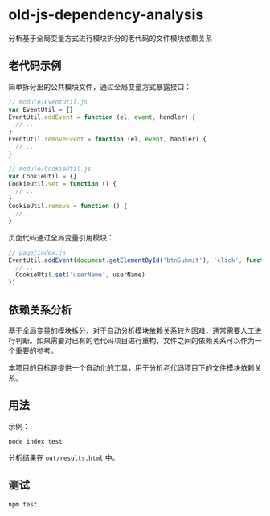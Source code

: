 # old-js-dependency-analysis

分析基于全局变量方式进行模块拆分的老代码的文件模块依赖关系

## 老代码示例

简单拆分出的公共模块文件，通过全局变量方式暴露接口：

```javascript
// module/EventUtil.js
var EventUtil = {}
EventUtil.addEvent = function (el, event, handler) {
  // ...
}
EventUtil.removeEvent = function (el, event, handler) {
  // ...
}
```

```javascript
// module/CookieUtil.js
var CookieUtil = {}
CookieUtil.set = function () {
  // ...
}
CookieUtil.remove = function () {
  // ...
}
```

页面代码通过全局变量引用模块：

```javascript
// page/index.js
EventUtil.addEvent(document.getElementById('btnSubmit'), 'click', function () {
  // ...
  CookieUtil.set('userName', userName)
})
```

## 依赖关系分析

基于全局变量的模块拆分，对于自动分析模块依赖关系较为困难，通常需要人工进行判断。如果需要对已有的老代码项目进行重构，文件之间的依赖关系可以作为一个重要的参考。

本项目的目标是提供一个自动化的工具，用于分析老代码项目下的文件模块依赖关系。

## 用法

示例：
```hash
node index test
```

分析结果在 ```out/results.html``` 中。

## 测试

```hash
npm test
```